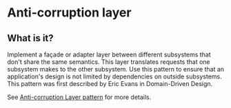 # Anti-corruption layer

## What is it?

Implement a façade or adapter layer between different subsystems that don't share the same semantics. This layer translates requests that one subsystem makes to the other subsystem. Use this pattern to ensure that an application's design is not limited by dependencies on outside subsystems. This pattern was first described by Eric Evans in Domain-Driven Design.

See [Anti-corruption Layer pattern](https://docs.microsoft.com/en-us/azure/architecture/patterns/anti-corruption-layer) for more details.
